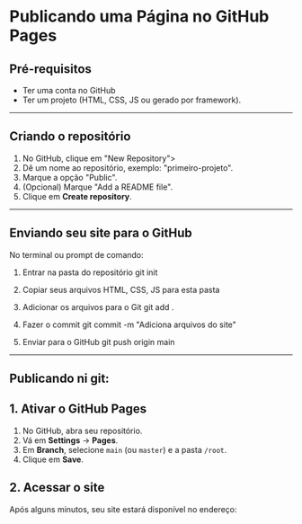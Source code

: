 # Publicando uma Página no GitHub Pages

## Pré-requisitos
- Ter uma conta no GitHub
- Ter um projeto (HTML, CSS, JS ou gerado por framework).

---

## Criando o repositório
1. No GitHub, clique em "New Repository">
2. Dê um nome ao repositório, exemplo: "primeiro-projeto".
3. Marque a opção "Public".
4. (Opcional) Marque "Add a README file".
5. Clique em **Create repository**.

---

## Enviando seu site para o GitHub
No terminal ou prompt de comando:

1. Entrar na pasta do repositório
git init

2. Copiar seus arquivos HTML, CSS, JS para esta pasta

3. Adicionar os arquivos para o Git
git add .

4. Fazer o commit
git commit -m "Adiciona arquivos do site"

5. Enviar para o GitHub
git push origin main

---

## Publicando ni git: 

## 1. Ativar o GitHub Pages
1. No GitHub, abra seu repositório.
2. Vá em **Settings** → **Pages**.
3. Em **Branch**, selecione `main` (ou `master`) e a pasta `/root`.
4. Clique em **Save**.

## 2. Acessar o site
Após alguns minutos, seu site estará disponível no endereço:

